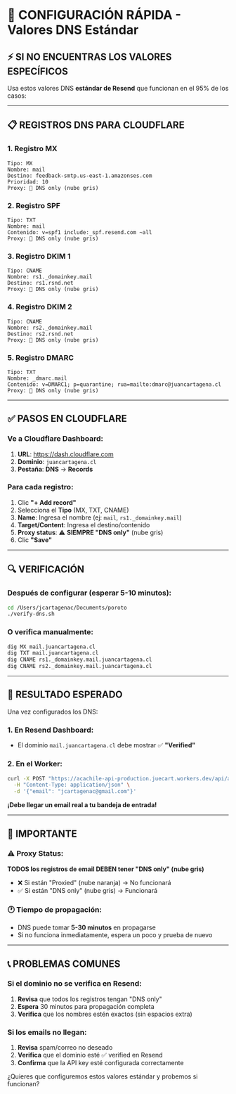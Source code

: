 # 🚀 CONFIGURACIÓN RÁPIDA - Valores DNS Estándar

## ⚡ SI NO ENCUENTRAS LOS VALORES ESPECÍFICOS

Usa estos valores DNS **estándar de Resend** que funcionan en el 95% de los casos:

---

## 📋 REGISTROS DNS PARA CLOUDFLARE

### 1. Registro MX
```
Tipo: MX
Nombre: mail
Destino: feedback-smtp.us-east-1.amazonses.com
Prioridad: 10
Proxy: 🔘 DNS only (nube gris)
```

### 2. Registro SPF
```
Tipo: TXT  
Nombre: mail
Contenido: v=spf1 include:_spf.resend.com ~all
Proxy: 🔘 DNS only (nube gris)
```

### 3. Registro DKIM 1
```
Tipo: CNAME
Nombre: rs1._domainkey.mail
Destino: rs1.rsnd.net
Proxy: 🔘 DNS only (nube gris)
```

### 4. Registro DKIM 2
```
Tipo: CNAME
Nombre: rs2._domainkey.mail  
Destino: rs2.rsnd.net
Proxy: 🔘 DNS only (nube gris)
```

### 5. Registro DMARC
```
Tipo: TXT
Nombre: _dmarc.mail
Contenido: v=DMARC1; p=quarantine; rua=mailto:dmarc@juancartagena.cl
Proxy: 🔘 DNS only (nube gris)
```

---

## ✅ PASOS EN CLOUDFLARE

### Ve a Cloudflare Dashboard:
1. **URL**: https://dash.cloudflare.com
2. **Dominio**: `juancartagena.cl`
3. **Pestaña**: **DNS** → **Records**

### Para cada registro:
1. Clic **"+ Add record"**
2. Selecciona el **Tipo** (MX, TXT, CNAME)
3. **Name**: Ingresa el nombre (ej: `mail`, `rs1._domainkey.mail`)  
4. **Target/Content**: Ingresa el destino/contenido
5. **Proxy status**: ⚠️ **SIEMPRE "DNS only"** (nube gris)
6. Clic **"Save"**

---

## 🔍 VERIFICACIÓN

### Después de configurar (esperar 5-10 minutos):
```bash
cd /Users/jcartagenac/Documents/poroto
./verify-dns.sh
```

### O verifica manualmente:
```bash
dig MX mail.juancartagena.cl
dig TXT mail.juancartagena.cl
dig CNAME rs1._domainkey.mail.juancartagena.cl
dig CNAME rs2._domainkey.mail.juancartagena.cl
```

---

## 🎯 RESULTADO ESPERADO

Una vez configurados los DNS:

### 1. En Resend Dashboard:
- El dominio `mail.juancartagena.cl` debe mostrar ✅ **"Verified"**

### 2. En el Worker:
```bash
curl -X POST "https://acachile-api-production.juecart.workers.dev/api/auth/forgot-password" \
  -H "Content-Type: application/json" \
  -d '{"email": "jcartagenac@gmail.com"}'
```
**¡Debe llegar un email real a tu bandeja de entrada!**

---

## 🚨 IMPORTANTE

### ⚠️ Proxy Status:
**TODOS los registros de email DEBEN tener "DNS only" (nube gris)**
- ❌ Si están "Proxied" (nube naranja) → No funcionará
- ✅ Si están "DNS only" (nube gris) → Funcionará

### 🕐 Tiempo de propagación:
- DNS puede tomar **5-30 minutos** en propagarse
- Si no funciona inmediatamente, espera un poco y prueba de nuevo

---

## 📞 PROBLEMAS COMUNES

### Si el dominio no se verifica en Resend:
1. **Revisa** que todos los registros tengan "DNS only"
2. **Espera** 30 minutos para propagación completa
3. **Verifica** que los nombres estén exactos (sin espacios extra)

### Si los emails no llegan:
1. **Revisa** spam/correo no deseado
2. **Verifica** que el dominio esté ✅ verified en Resend
3. **Confirma** que la API key esté configurada correctamente

¿Quieres que configuremos estos valores estándar y probemos si funcionan?